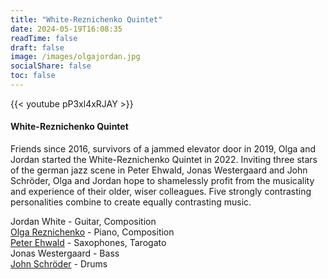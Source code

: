 ```yaml
---
title: "White-Reznichenko Quintet"
date: 2024-05-19T16:08:35
readTime: false 
draft: false
image: /images/olgajordan.jpg
socialShare: false
toc: false
---
```


{{< youtube pP3xl4xRJAY >}}

#### White-Reznichenko Quintet

Friends since 2016, survivors of a jammed elevator door in 2019, Olga and Jordan started the White-Reznichenko Quintet in 2022. Inviting three stars of the german jazz scene in Peter Ehwald, Jonas Westergaard and John Schröder, Olga and Jordan hope to shamelessly profit from the musicality and experience of their older, wiser colleagues. Five strongly contrasting personalities combine to create equally contrasting music.

Jordan White - Guitar, Composition  
[Olga Reznichenko](https://www.olgareznichenko.com/) - Piano, Composition  
[Peter Ehwald](https://www.peter-ehwald.net/) - Saxophones, Tarogato  
Jonas Westergaard - Bass  
[John Schröder](https://john-schroeder.de/) - Drums  

